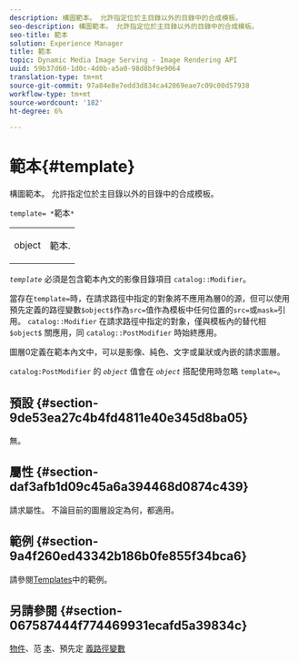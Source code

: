 ```yaml
---
description: 構圖範本。 允許指定位於主目錄以外的目錄中的合成模板。
seo-description: 構圖範本。 允許指定位於主目錄以外的目錄中的合成模板。
seo-title: 範本
solution: Experience Manager
title: 範本
topic: Dynamic Media Image Serving - Image Rendering API
uuid: 59b37d60-1d0c-4d0b-a5a0-98d8bf9e9064
translation-type: tm+mt
source-git-commit: 97a84e8e7edd3d834ca42069eae7c09c00d57938
workflow-type: tm+mt
source-wordcount: '182'
ht-degree: 6%

---
```



# 範本{#template}

構圖範本。 允許指定位於主目錄以外的目錄中的合成模板。

`template= *`範本`*`

<table id="simpletable_DEC6F4EB460D453B8F272C98C9C8B7E5"> 
 <tr class="strow"> 
  <td class="stentry"> <p><span class="varname"> object</span> </p> </td> 
  <td class="stentry"> <p>範本. </p></td> 
 </tr> 
</table>

*`template`* 必須是包含範本內文的影像目錄項目 `catalog::Modifier`。

當存在`template=`時，在請求路徑中指定的對象將不應用為層0的源，但可以使用預先定義的路徑變數`$object$`作為`src=`值作為模板中任何位置的`src=`或`mask=`引用。 `catalog::Modifier` 在請求路徑中指定的對象，僅與模板內的替代相 `$object$` 關應用，同 `catalog::PostModifier` 時始終應用。

圖層0定義在範本內文中，可以是影像、純色、文字或巢狀或內嵌的請求圖層。

`catalog:PostModifier` 的 *`object`* 值會在 *`object`* 搭配使用時忽略 `template=`。

## 預設 {#section-9de53ea27c4b4fd4811e40e345d8ba05}

無。

## 屬性 {#section-daf3afb1d09c45a6a394468d0874c439}

請求屬性。 不論目前的圖層設定為何，都適用。

## 範例 {#section-9a4f260ed43342b186b0fe855f34bca6}

請參閱[Templates](../../../../../is-api/http-ref/image-serving-api-ref/c-http-protocol-reference/c-templates/c-templates.md#concept-3cd2d2adae0e41b2979b9640244d4d3e)中的範例。

## 另請參閱 {#section-067587444f774469931ecafd5a39834c}

[物件](../../../../../is-api/http-ref/image-serving-api-ref/c-http-protocol-reference/c-data-types/r-object.md#reference-2591bd24548d462782c68d138ef795a0)、范 [本](../../../../../is-api/http-ref/image-serving-api-ref/c-http-protocol-reference/c-templates/c-templates.md#concept-3cd2d2adae0e41b2979b9640244d4d3e)、預先定 [義路徑變數](../../../../../is-api/http-ref/image-serving-api-ref/c-http-protocol-reference/c-syntax-and-features/r-is-http-substitution-variables.md#reference-90dc01aba44940e4acdd0c6476e7aa5a)
